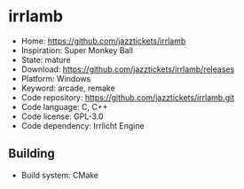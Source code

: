 # irrlamb

- Home: https://github.com/jazztickets/irrlamb
- Inspiration: Super Monkey Ball
- State: mature
- Download: https://github.com/jazztickets/irrlamb/releases
- Platform: Windows
- Keyword: arcade, remake
- Code repository: https://github.com/jazztickets/irrlamb.git
- Code language: C, C++
- Code license: GPL-3.0
- Code dependency: Irrlicht Engine

## Building

- Build system: CMake
